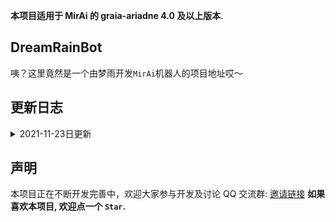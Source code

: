 **本项目适用于 MirAi 的 graia-ariadne 4.0 及以上版本**.

## DreamRainBot
咦？这里竟然是一个由梦雨开发`MirAi`机器人的项目地址哎～

## 更新日志
<details>
  <summary>2021-11-23日更新</summary>

**权限相关**

- 添加管理员+At或管理员QQ
- 删除管理员+At或管理员QQ
- 查看管理员

**基础功能**
- 禁言+被禁言人+时间（没有时间则默认5分钟
- 解除禁言+被禁言人
- 禁言全体
- 解除全体
- 开启违禁检测
- 关闭违禁检测
- 添加违禁词+想要添加的违禁词
- 删除违禁词+想要删除的违禁词

**娱乐功能**
- 开启智能聊天
- 关闭智能聊天
- At机器人+聊天内容
</details>

## 声明
本项目正在不断开发完善中，欢迎大家参与开发及讨论
QQ 交流群: [邀请链接](https://jq.qq.com/?_wv=1027&k=Y1BFaYi0)
**如果喜欢本项目, 欢迎点一个 `Star`.**

